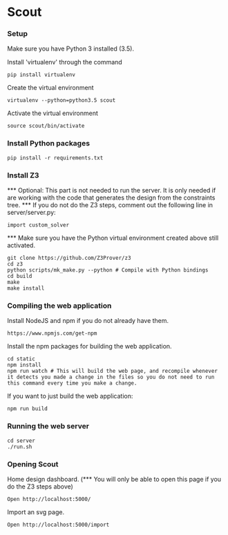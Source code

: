 # Scout

### Setup 
Make sure you have Python 3 installed (3.5). 

Install 'virtualenv' through the command

	pip install virtualenv 

Create the virtual environment

	virtualenv --python=python3.5 scout

Activate the virtual environment

	source scout/bin/activate

### Install Python packages
    pip install -r requirements.txt


### Install Z3 
*** Optional: This part is not needed to run the server. It is only needed if are working with the code that generates the design from the constraints tree.
*** If you do not do the Z3 steps, comment out the following line in server/server.py: 
	
	import custom_solver

*** Make sure you have the Python virtual environment created above still activated. 

	git clone https://github.com/Z3Prover/z3
	cd z3
	python scripts/mk_make.py --python # Compile with Python bindings
	cd build
	make
	make install

### Compiling the web application
Install NodeJS and npm if you do not already have them. 

	https://www.npmjs.com/get-npm

Install the npm packages for building the web application. 

	cd static
	npm install 
	npm run watch # This will build the web page, and recompile whenever it detects you made a change in the files so you do not need to run this command every time you make a change.  

If you want to just build the web application: 
	
	npm run build

### Running the web server
	cd server
	./run.sh

### Opening Scout
Home design dashboard. (*** You will only be able to open this page if you do the Z3 steps above)

	Open http://localhost:5000/

Import an svg page. 

	Open http://localhost:5000/import 